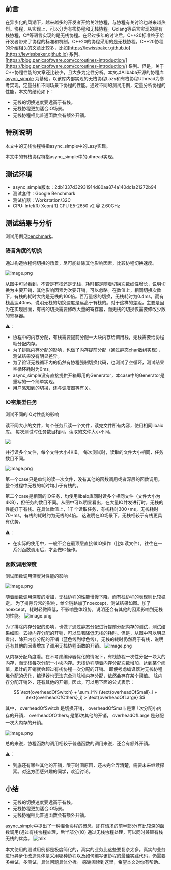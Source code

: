 ## 前言

在异步化的风潮下，越来越多的开发者开始关注协程，与协程有关讨论也越来越热烈。协程，从实现上，可以分为有栈协程和无栈协程。Golang等语言实现的是有栈协程，C#等语言实现的是无栈协程。在经过多年的讨论后，C++20标准终于给开发者带来了协程的标准和机制。C++20的协程采用的是无栈协程。C++20协程的介绍相关的文章比较多，比如[https://lewissbaker.github.io](https://lewissbaker.github.io)
系列、 [https://blog.panicsoftware.com/coroutines-introduction/](https://blog.panicsoftware.com/coroutines-introduction/)
系列。但是，关于C++协程性能的文章还比较少，且大多为定性分析。本文以Alibaba开源的协程库[async_simple](https://github.com/alibaba/async_simple)
为基础，以该库内部实现的无栈协程Lazy和有栈协程Uthread为参考实现，定量分析不同场景下协程的性能。通过不同的测试用例，定量分析协程的性能，本文的结论如下：

- 无栈的切换速度要远高于有栈。
- 无栈协程更加适合IO场景。
- 无栈协程相比普通函数会有额外开销。

## 特别说明

本文中的无栈协程特指async_simple中的Lazy实现。

本文中的有栈协程特指async_simple中的uthread实现。

## 测试环境

- async_simple版本：2db1337d32931914d80aa874a140dc1a21272b94
- 测试套件：Google Benchmark
- 测试机器：Workstation/32C
- CPU: Intel(R) Xeon(R) CPU E5-2650 v2 @ 2.60GHz

## 测试结果与分析

测试用例见[benchmark](https://github.com/alibaba/async_simple/tree/main/benchmarks)。

### 语言角度的切换

通过构造协程纯切换的场景，尽可能排除其他影响因素，比较协程切换速度。

![image.png](images/pure_switch.png)

从图中可以看到，不管是有栈还是无栈，耗时都是随着切换次数线性增长，说明切换为主要开销，其他影响因素为次要开销，可以忽略。在数值上，相同切换次数下，有栈的耗时大约是无栈的100倍。百万量级的切换，无栈耗时为0.4ms，而有栈高达40ms，说明无栈的切换速度是远高于有栈的。对于这样的差距，主要是因为在实现层面，有栈的切换需要修改大量的寄存器，而无栈的切换仅需要修改少数的寄存器。

⚠️：

- 协程中的内存分配，有栈需要提前分配一大块内存给调用栈，无栈需要给协程帧分配内存。
- 为了排除内存分配的影响，也做了内存提前分配（通过静态char数组实现），测试结果没有明显差异。
- 为了验证无栈循环内的仍然有协程强制切换代码，也测试了空循环，测试结果空循环耗时为0ms。
- async_simple没有直接提供开箱即用的Generator，本case中的Generator是重写的一个简单实现。
- 用户感知到的切换，还与调度器等有关。

### IO密集型任务

测试不同的IO对性能的影响

读不同大小的文件，每个任务只读一个文件，读完文件所有内容，使用相同libaio库。
每次测试时任务数目相同，读取的文件大小不同。

![](images/read_diff_size.png)

并行读多个文件，每个文件大小4KiB。
每次测试时，读取的文件大小相同，任务数目不同。

![image.png](images/same_read.png)

第一个case只是单纯的读一次文件，没有其他的函数调用或者深层的函数调用。
整个过程中无栈的耗时均小于有栈的。

第二个case是相同的IO任务，均使用libaio库同时读多个相同文件（文件大小为4KB），但任务的数目不同。从图中可以明显看出，在大量IO并发进行时，无栈的性能好于有栈。在具体数值上，1千个读取任务，有栈耗时300+ms，无栈耗时70+ms，有栈的耗时约为无栈的4倍。
这说明在IO场景下，无栈相较于有栈更具有优势。

⚠️：

- 在实际的使用中，一般不会在最顶层直接做IO操作（比如读文件），往往在一系列函数调用后，才会做IO操作。

### 函数调用深度

测试函数调用深度对性能的影响

![image.png](images/call_depth.png)

随着函数调用深度的增加，无栈协程的性能慢慢下降，而有栈协程的表现则比较稳定。
为了排除异常的影响，给全链路加了noexcept，测试结果如图。加了noexcept，耗时轻微降低，不影响整体趋势，说明还会有其他的因素影响到无栈的性能。
![image.png](images/call_depth_noexcept.png)

为了排除内存分配的影响，也做了通过静态分配进行提前分配内存的测试，测试结果如图。去掉内存分配的开销，可以显著降低无栈的耗时。但是，从图中可以明显看出，除开内存分配的开销（蓝色线到绿色线），无栈的耗时仍然高于有栈，说明还有其他的因素增加了调用无栈协程函数的开销。
![image.png](images/call_depth_mem.png)

从内存分配角度看。在不考虑编译器优化的情况下，有栈协程一次性分配一块大的内存，而无栈每次分配一小块内存。无栈协程随着内存分配次数增加，达到某个阈值，累计的开销就会超过有栈协程一次分配的开销。
即便考虑编译器对无栈协程堆分配的优化，编译器也无法完全消除堆内存分配，依然会存在某个阈值。
除内存分配开销外，还有其他的开销。因此，可以用下面的公式表示：

$$
\text{overheadOfSwitch} + \sum_i^N (\text{overheadOfSmall}_i + \text{overheadOfOthers}_i) > \text{overheadOfLarge}
$$

其中， $\text{overheadOfSwitch}$ 是切换开销， $\text{overheadOfSmall}_i$ 是第 $i$ 次分配小内存的开销， $\text{overheadOfOthers}_i$ 是第$i$次其他的开销， $\text{overheadOfLarge}$ 是分配一次大内存的开销。

![image.png](images/vs.png)

总的来说，协程函数的调用相较于普通函数的调用来说，还会有额外开销。

⚠️：

- 到底还有哪些其他的开销，限于时间原因，还未完全弄清楚，需要未来继续探索。对这方面感兴趣的同学，欢迎讨论。

## 小结

- 无栈的切换速度要远高于有栈。
- 无栈协程更加适合IO场景。
- 无栈协程相比普通函数会有额外开销。

async_simple中提出了一种混合协程的概念，即在请求的前半部分(有比较深的函数调用)通过有栈协程处理，后半部分(IO)
通过无栈协程处理，可以同时兼顾有栈无栈的优势。
![mix](hybrid_coro_example.png)

本文使用的测试用例都是极度简化的，真实的业务比这些要复杂太多。真实的业务进行异步化改造具体是采用哪种协程以及如何编写该协程的最佳实践代码，仍需要多尝试，多测试，具体问题具体分析。
感谢阅读到这里，希望本文对你有帮助。
